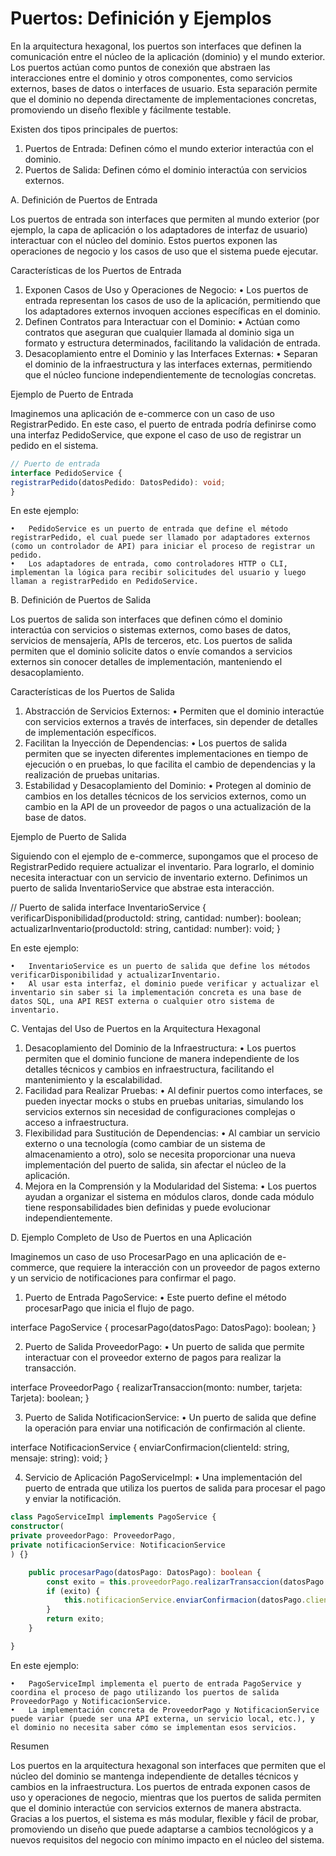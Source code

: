 # Puertos: Definición y Ejemplos

En la arquitectura hexagonal, los puertos son interfaces que definen la comunicación entre el núcleo de la aplicación (dominio) y el mundo exterior. Los puertos actúan como puntos de conexión que abstraen las interacciones entre el dominio y otros componentes, como servicios externos, bases de datos o interfaces de usuario. Esta separación permite que el dominio no dependa directamente de implementaciones concretas, promoviendo un diseño flexible y fácilmente testable.

Existen dos tipos principales de puertos:

1.	Puertos de Entrada: Definen cómo el mundo exterior interactúa con el dominio.
2.	Puertos de Salida: Definen cómo el dominio interactúa con servicios externos.

A. Definición de Puertos de Entrada

Los puertos de entrada son interfaces que permiten al mundo exterior (por ejemplo, la capa de aplicación o los adaptadores de interfaz de usuario) interactuar con el núcleo del dominio. Estos puertos exponen las operaciones de negocio y los casos de uso que el sistema puede ejecutar.

Características de los Puertos de Entrada

1.	Exponen Casos de Uso y Operaciones de Negocio:
    •	Los puertos de entrada representan los casos de uso de la aplicación, permitiendo que los adaptadores externos invoquen acciones específicas en el dominio.
2.	Definen Contratos para Interactuar con el Dominio:
    •	Actúan como contratos que aseguran que cualquier llamada al dominio siga un formato y estructura determinados, facilitando la validación de entrada.
3.	Desacoplamiento entre el Dominio y las Interfaces Externas:
    •	Separan el dominio de la infraestructura y las interfaces externas, permitiendo que el núcleo funcione independientemente de tecnologías concretas.

Ejemplo de Puerto de Entrada

Imaginemos una aplicación de e-commerce con un caso de uso RegistrarPedido. En este caso, el puerto de entrada podría definirse como una interfaz PedidoService, que expone el caso de uso de registrar un pedido en el sistema.

```typescript
// Puerto de entrada
interface PedidoService {
registrarPedido(datosPedido: DatosPedido): void;
}
```

En este ejemplo:

    •	PedidoService es un puerto de entrada que define el método registrarPedido, el cual puede ser llamado por adaptadores externos (como un controlador de API) para iniciar el proceso de registrar un pedido.
    •	Los adaptadores de entrada, como controladores HTTP o CLI, implementan la lógica para recibir solicitudes del usuario y luego llaman a registrarPedido en PedidoService.

B. Definición de Puertos de Salida

Los puertos de salida son interfaces que definen cómo el dominio interactúa con servicios o sistemas externos, como bases de datos, servicios de mensajería, APIs de terceros, etc. Los puertos de salida permiten que el dominio solicite datos o envíe comandos a servicios externos sin conocer detalles de implementación, manteniendo el desacoplamiento.

Características de los Puertos de Salida

1.	Abstracción de Servicios Externos:
    •	Permiten que el dominio interactúe con servicios externos a través de interfaces, sin depender de detalles de implementación específicos.
2.	Facilitan la Inyección de Dependencias:
    •	Los puertos de salida permiten que se inyecten diferentes implementaciones en tiempo de ejecución o en pruebas, lo que facilita el cambio de dependencias y la realización de pruebas unitarias.
3.	Estabilidad y Desacoplamiento del Dominio:
    •	Protegen al dominio de cambios en los detalles técnicos de los servicios externos, como un cambio en la API de un proveedor de pagos o una actualización de la base de datos.

Ejemplo de Puerto de Salida

Siguiendo con el ejemplo de e-commerce, supongamos que el proceso de RegistrarPedido requiere actualizar el inventario. Para lograrlo, el dominio necesita interactuar con un servicio de inventario externo. Definimos un puerto de salida InventarioService que abstrae esta interacción.

// Puerto de salida
interface InventarioService {
verificarDisponibilidad(productoId: string, cantidad: number): boolean;
actualizarInventario(productoId: string, cantidad: number): void;
}

En este ejemplo:

    •	InventarioService es un puerto de salida que define los métodos verificarDisponibilidad y actualizarInventario.
    •	Al usar esta interfaz, el dominio puede verificar y actualizar el inventario sin saber si la implementación concreta es una base de datos SQL, una API REST externa o cualquier otro sistema de inventario.

C. Ventajas del Uso de Puertos en la Arquitectura Hexagonal

1.	Desacoplamiento del Dominio de la Infraestructura:
    •	Los puertos permiten que el dominio funcione de manera independiente de los detalles técnicos y cambios en infraestructura, facilitando el mantenimiento y la escalabilidad.
2.	Facilidad para Realizar Pruebas:
    •	Al definir puertos como interfaces, se pueden inyectar mocks o stubs en pruebas unitarias, simulando los servicios externos sin necesidad de configuraciones complejas o acceso a infraestructura.
3.	Flexibilidad para Sustitución de Dependencias:
    •	Al cambiar un servicio externo o una tecnología (como cambiar de un sistema de almacenamiento a otro), solo se necesita proporcionar una nueva implementación del puerto de salida, sin afectar el núcleo de la aplicación.
4.	Mejora en la Comprensión y la Modularidad del Sistema:
    •	Los puertos ayudan a organizar el sistema en módulos claros, donde cada módulo tiene responsabilidades bien definidas y puede evolucionar independientemente.

D. Ejemplo Completo de Uso de Puertos en una Aplicación

Imaginemos un caso de uso ProcesarPago en una aplicación de e-commerce, que requiere la interacción con un proveedor de pagos externo y un servicio de notificaciones para confirmar el pago.

1.	Puerto de Entrada PagoService:
    •	Este puerto define el método procesarPago que inicia el flujo de pago.

interface PagoService {
procesarPago(datosPago: DatosPago): boolean;
}

2.	Puerto de Salida ProveedorPago:
    •	Un puerto de salida que permite interactuar con el proveedor externo de pagos para realizar la transacción.

interface ProveedorPago {
realizarTransaccion(monto: number, tarjeta: Tarjeta): boolean;
}

3.	Puerto de Salida NotificacionService:
    •	Un puerto de salida que define la operación para enviar una notificación de confirmación al cliente.

interface NotificacionService {
enviarConfirmacion(clienteId: string, mensaje: string): void;
}

4.	Servicio de Aplicación PagoServiceImpl:
    •	Una implementación del puerto de entrada que utiliza los puertos de salida para procesar el pago y enviar la notificación.

```typescript
class PagoServiceImpl implements PagoService {
constructor(
private proveedorPago: ProveedorPago,
private notificacionService: NotificacionService
) {}

    public procesarPago(datosPago: DatosPago): boolean {
        const exito = this.proveedorPago.realizarTransaccion(datosPago.monto, datosPago.tarjeta);
        if (exito) {
            this.notificacionService.enviarConfirmacion(datosPago.clienteId, "Pago exitoso.");
        }
        return exito;
    }

}
```

En este ejemplo:

    •	PagoServiceImpl implementa el puerto de entrada PagoService y coordina el proceso de pago utilizando los puertos de salida ProveedorPago y NotificacionService.
    •	La implementación concreta de ProveedorPago y NotificacionService puede variar (puede ser una API externa, un servicio local, etc.), y el dominio no necesita saber cómo se implementan esos servicios.

Resumen

Los puertos en la arquitectura hexagonal son interfaces que permiten que el núcleo del dominio se mantenga independiente de detalles técnicos y cambios en la infraestructura. Los puertos de entrada exponen casos de uso y operaciones de negocio, mientras que los puertos de salida permiten que el dominio interactúe con servicios externos de manera abstracta. Gracias a los puertos, el sistema es más modular, flexible y fácil de probar, promoviendo un diseño que puede adaptarse a cambios tecnológicos y a nuevos requisitos del negocio con mínimo impacto en el núcleo del sistema.
